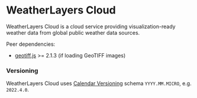 # WeatherLayers Cloud

WeatherLayers Cloud is a cloud service providing visualization-ready weather data from global public weather data sources.

Peer dependencies:

* [geotiff.js](https://github.com/geotiffjs/geotiff.js/) >= 2.1.3 (if loading GeoTIFF images)

### Versioning

WeatherLayers Cloud uses [Calendar Versioning](https://calver.org/) schema `YYYY.MM.MICRO`, e.g. `2022.4.0`.

